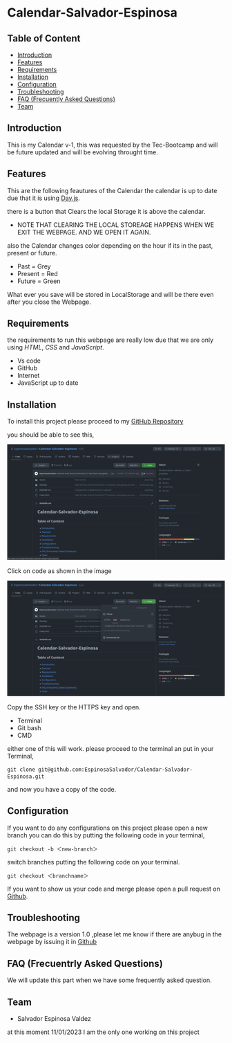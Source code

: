 # Calendar-Salvador-Espinosa

## Table of Content

* [Introduction](#introduction)
* [Features](#features)
* [Requirements](#requirements)
* [Installation](#installation)
* [Configuration](#configuration)
* [Troubleshooting](#troubleshooting)
* [FAQ (Frecuently Asked Questions)](#faq-frecuentrly-asked-questions)
* [Team](#team)

## Introduction

This is my Calendar v-1, this was requested by the Tec-Bootcamp and will be future updated and will be evolving throught time.

## Features

This are the following feautures of the Calendar the calendar is up to date due that it is using [Day.js](https://day.js.org/).

there is a button that Clears the local Storage it is above the calendar.

* NOTE THAT CLEARING THE LOCAL STOREAGE HAPPENS WHEN WE EXIT THE WEBPAGE. AND WE OPEN IT AGAIN.

also the Calendar changes color depending on the hour if its in the past, present or future.

* Past = Grey
* Present = Red
* Future = Green

What ever you save will be stored in LocalStorage and will be there even after you close the Webpage.

## Requirements

the requirements to run this webpage are really low due that we are only using *HTML*, *CSS* and *JavaScript*.

* Vs code
* GitHub
* Internet
* JavaScript up to date

## Installation

To install this project please proceed to my [GitHub Repository](https://github.com/EspinosaSalvador/Calendar-Salvador-Espinosa)

you should be able to see this,

![Github Repository](./Assets/Github-Repository.png)

Click on code as shown in the image

![Click on Code](./Assets/Click-on-Code.png)

Copy the SSH key or the HTTPS key and open.

* Terminal
* Git bash
* CMD

either one of this will work. please proceed to the terminal an put in your Terminal,

```
git clone git@github.com:EspinosaSalvador/Calendar-Salvador-Espinosa.git
```

and now you have a copy of the code.

## Configuration

If you want to do any configurations on this project please open a new branch you can do this by putting the following code in your terminal,

```
git checkout -b ＜new-branch＞
```

switch branches putting the following code on your terminal.

```
git checkout ＜branchname＞
```

If you want to show us your code and merge please open a pull request on [Github](https://github.com/EspinosaSalvador/Calendar-Salvador-Espinosa/pulls).

## Troubleshooting

The webpage is a version 1.0 ,please let me know if there are anybug in the webpage by issuing it in [Github](https://github.com/EspinosaSalvador/Calendar-Salvador-Espinosa/issues)

## FAQ (Frecuentrly Asked Questions)

We will update this part when we have some frequently asked question.

## Team

* Salvador Espinosa Valdez

at this moment 11/01/2023 I am the only one working on this project
